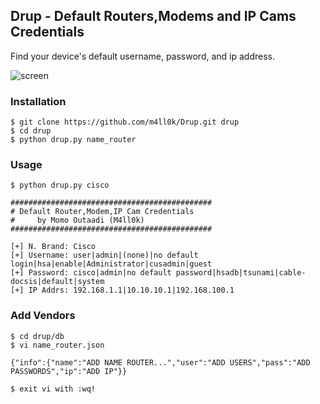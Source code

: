 ## Drup - Default Routers,Modems and IP Cams Credentials

Find your device's default username, password, and ip address.

![screen](https://raw.githubusercontent.com/m4ll0k/Drup/master/screen.png)

### Installation

```
$ git clone https://github.com/m4ll0k/Drup.git drup
$ cd drup
$ python drup.py name_router 
```

### Usage

```
$ python drup.py cisco

#############################################
# Default Router,Modem,IP Cam Credentials
#     by Momo Outaadi (M4ll0k)
#############################################

[+] N. Brand: Cisco
[+] Username: user|admin|(none)|no default login|hsa|enable|Administrator|cusadmin|guest
[+] Password: cisco|admin|no default password|hsadb|tsunami|cable-docsis|default|system
[+] IP Addrs: 192.168.1.1|10.10.10.1|192.168.100.1

```

### Add Vendors

```
$ cd drup/db
$ vi name_router.json

{"info":{"name":"ADD NAME ROUTER...","user":"ADD USERS","pass":"ADD PASSWORDS","ip":"ADD IP"}}

$ exit vi with :wq!
```

[![]()](google.com)
